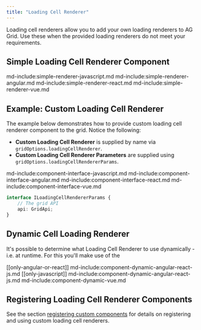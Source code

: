 ```yaml
---
title: "Loading Cell Renderer"
---
```


Loading cell renderers allow you to add your own loading renderers to AG Grid. Use these when the provided loading renderers do not meet your requirements.

## Simple Loading Cell Renderer Component

md-include:simple-renderer-javascript.md
md-include:simple-renderer-angular.md
md-include:simple-renderer-react.md
md-include:simple-renderer-vue.md
 
## Example: Custom Loading Cell Renderer

The example below demonstrates how to provide custom loading cell renderer component to the grid. Notice the following:
 
- **Custom Loading Cell Renderer** is supplied by name via `gridOptions.loadingCellRenderer`.
- **Custom Loading Cell Renderer Parameters** are supplied using `gridOptions.loadingCellRendererParams`.

<grid-example title='Custom Loading Cell Renderer' name='custom-loading-cell-renderer' type='generated' options='{ "enterprise": true, "modules": ["serverside"], "extras": ["fontawesome"] }'></grid-example>

md-include:component-interface-javascript.md
md-include:component-interface-angular.md
md-include:component-interface-react.md
md-include:component-interface-vue.md

```ts
interface ILoadingCellRendererParams {
    // The grid API
    api: GridApi;
}
```

## Dynamic Cell Loading Renderer

It's possible to determine what Loading Cell Renderer to use dynamically - i.e. at runtime. For this you'll make use of the

[[only-angular-or-react]]
md-include:component-dynamic-angular-react-js.md
[[only-javascript]]
md-include:component-dynamic-angular-react-js.md
md-include:component-dynamic-vue.md

## Registering Loading Cell Renderer Components

See the section [registering custom components](/components/#registering-custom-components) for details on registering and using custom loading cell renderers.

